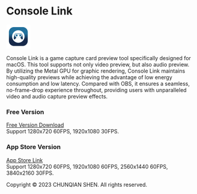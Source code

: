 # Console Link

<img src="./Logo.png" style="width: 64px;" />

Console Link is a game capture card preview tool specifically designed for macOS. This tool supports not only video preview, but also audio preview. By utilizing the Metal GPU for graphic rendering, Console Link maintains high-quality previews while achieving the advantage of low energy consumption and low latency. Compared with OBS, it ensures a seamless, no-frame-drop experience throughout, providing users with unparalleled video and audio capture preview effects.

### Free Version
[Free Version Download](https://github.com/chunqian/ConsoleLinkApp/releases/download/free/ConsoleLink.app.zip)  
Support 1280x720 60FPS, 1920x1080 30FPS.

### App Store Version
[App Store Link](https://apps.apple.com/us/app/console-link/id6448843682)  
Support 1280x720 60FPS, 1920x1080 60FPS, 2560x1440 60FPS, 3840x2160 30FPS.

Copyright © 2023 CHUNQIAN SHEN. All rights reserved.

